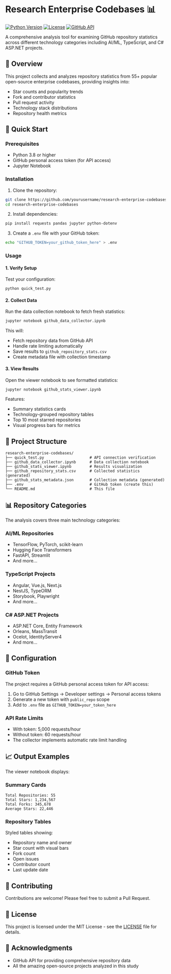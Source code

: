 # Research Enterprise Codebases 📊

[![Python Version](https://img.shields.io/badge/python-3.8+-blue.svg)](https://www.python.org/downloads/)
[![License](https://img.shields.io/badge/license-MIT-green.svg)](LICENSE)
[![GitHub API](https://img.shields.io/badge/GitHub-API%20v3-black.svg)](https://docs.github.com/en/rest)

A comprehensive analysis tool for examining GitHub repository statistics across different technology categories including AI/ML, TypeScript, and C# ASP.NET projects.

## 🎯 Overview

This project collects and analyzes repository statistics from 55+ popular open-source enterprise codebases, providing insights into:
- Star counts and popularity trends
- Fork and contributor statistics
- Pull request activity
- Technology stack distributions
- Repository health metrics

## 🚀 Quick Start

### Prerequisites

- Python 3.8 or higher
- GitHub personal access token (for API access)
- Jupyter Notebook

### Installation

1. Clone the repository:
```bash
git clone https://github.com/yourusername/research-enterprise-codebases.git
cd research-enterprise-codebases
```

2. Install dependencies:
```bash
pip install requests pandas jupyter python-dotenv
```

3. Create a `.env` file with your GitHub token:
```bash
echo "GITHUB_TOKEN=your_github_token_here" > .env
```

### Usage

#### 1. Verify Setup
Test your configuration:
```bash
python quick_test.py
```

#### 2. Collect Data
Run the data collection notebook to fetch fresh statistics:
```bash
jupyter notebook github_data_collector.ipynb
```

This will:
- Fetch repository data from GitHub API
- Handle rate limiting automatically
- Save results to `github_repository_stats.csv`
- Create metadata file with collection timestamp

#### 3. View Results
Open the viewer notebook to see formatted statistics:
```bash
jupyter notebook github_stats_viewer.ipynb
```

Features:
- Summary statistics cards
- Technology-grouped repository tables
- Top 10 most starred repositories
- Visual progress bars for metrics

## 📁 Project Structure

```
research-enterprise-codebases/
├── quick_test.py                    # API connection verification
├── github_data_collector.ipynb      # Data collection notebook
├── github_stats_viewer.ipynb        # Results visualization
├── github_repository_stats.csv      # Collected statistics (generated)
├── github_stats_metadata.json       # Collection metadata (generated)
├── .env                             # GitHub token (create this)
└── README.md                        # This file
```

## 📊 Repository Categories

The analysis covers three main technology categories:

### AI/ML Repositories
- TensorFlow, PyTorch, scikit-learn
- Hugging Face Transformers
- FastAPI, Streamlit
- And more...

### TypeScript Projects
- Angular, Vue.js, Next.js
- NestJS, TypeORM
- Storybook, Playwright
- And more...

### C# ASP.NET Projects
- ASP.NET Core, Entity Framework
- Orleans, MassTransit
- Ocelot, IdentityServer4
- And more...

## 🔧 Configuration

### GitHub Token
The project requires a GitHub personal access token for API access:
1. Go to GitHub Settings → Developer settings → Personal access tokens
2. Generate a new token with `public_repo` scope
3. Add to `.env` file as `GITHUB_TOKEN=your_token_here`

### API Rate Limits
- With token: 5,000 requests/hour
- Without token: 60 requests/hour
- The collector implements automatic rate limit handling

## 📈 Output Examples

The viewer notebook displays:

### Summary Cards
```
Total Repositories: 55
Total Stars: 1,234,567
Total Forks: 345,678
Average Stars: 22,446
```

### Repository Tables
Styled tables showing:
- Repository name and owner
- Star count with visual bars
- Fork count
- Open issues
- Contributor count
- Last update date

## 🤝 Contributing

Contributions are welcome! Please feel free to submit a Pull Request.

## 📝 License

This project is licensed under the MIT License - see the [LICENSE](LICENSE) file for details.

## 🙏 Acknowledgments

- GitHub API for providing comprehensive repository data
- All the amazing open-source projects analyzed in this study
